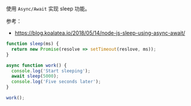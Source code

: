 使用 `Async/Await` 实现 sleep 功能。

参考：  
* https://blog.koalatea.io/2018/05/14/node-js-sleep-using-async-await/

```js
function sleep(ms) {
  return new Promise(resolve => setTimeout(reslove, ms));
}

async function work() {
  console.log('Start sleeping');
  await sleep(5000);
  console.log('Five seconds later');
}

work();
```
